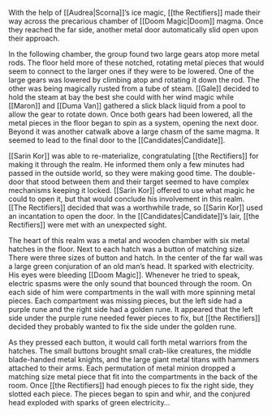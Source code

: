 With the help of [[Audrea|Scorna]]’s ice magic, [[the Rectifiers]] made their way across the precarious chamber of [[Doom Magic|Doom]] magma. Once they reached the far side, another metal door automatically slid open upon their approach. 

In the following chamber, the group found two large gears atop more metal rods. The floor held more of these notched, rotating metal pieces that would seem to connect to the larger ones if they were to be lowered. One of the large gears was lowered by climbing atop and rotating it down the rod. The other was being magically rusted from a tube of steam. [[Gale]] decided to hold the steam at bay the best she could with her wind magic while [[Maron]] and [[Duma Van]] gathered a slick black liquid from a pool to allow the gear to rotate down. Once both gears had been lowered, all the metal pieces in the floor began to spin as a system, opening the next door. Beyond it was another catwalk above a large chasm of the same magma. It seemed to lead to the final door to the [[Candidates|Candidate]]. 

[[Sarin Kor]] was able to re-materialize, congratulating [[the Rectifiers]] for making it through the realm. He informed them only a few minutes had passed in the outside world, so they were making good time. The double-door that stood between them and their target seemed to have complex mechanisms keeping it locked. [[Sarin Kor]] offered to use what magic he could to open it, but that would conclude his involvement in this realm. [[The Rectifiers]] decided that was a worthwhile trade, so [[Sarin Kor]] used an incantation to open the door. In the [[Candidates|Candidate]]’s lair, [[the Rectifiers]] were met with an unexpected sight. 

The heart of this realm was a metal and wooden chamber with six metal hatches in the floor. Next to each hatch was a button of matching size. There were three sizes of button and hatch. In the center of the far wall was a large green conjuration of an old man’s head. It sparked with electricity. His eyes were bleeding [[Doom Magic]]. Whenever he tried to speak, electric spasms were the only sound that bounced through the room. On each side of him were compartments in the wall with more spinning metal pieces. Each compartment was missing pieces, but the left side had a purple rune and the right side had a golden rune. It appeared that the left side under the purple rune needed fewer pieces to fix, but [[the Rectifiers]] decided they probably wanted to fix the side under the golden rune. 

As they pressed each button, it would call forth metal warriors from the hatches. The small buttons brought small crab-like creatures, the middle blade-handed metal knights, and the large giant metal titans with hammers attached to their arms. Each permutation of metal minion dropped a matching size metal piece that fit into the compartments in the back of the room. Once [[the Rectifiers]] had enough pieces to fix the right side, they slotted each piece. The pieces began to spin and whir, and the conjured head exploded with sparks of green electricity… 